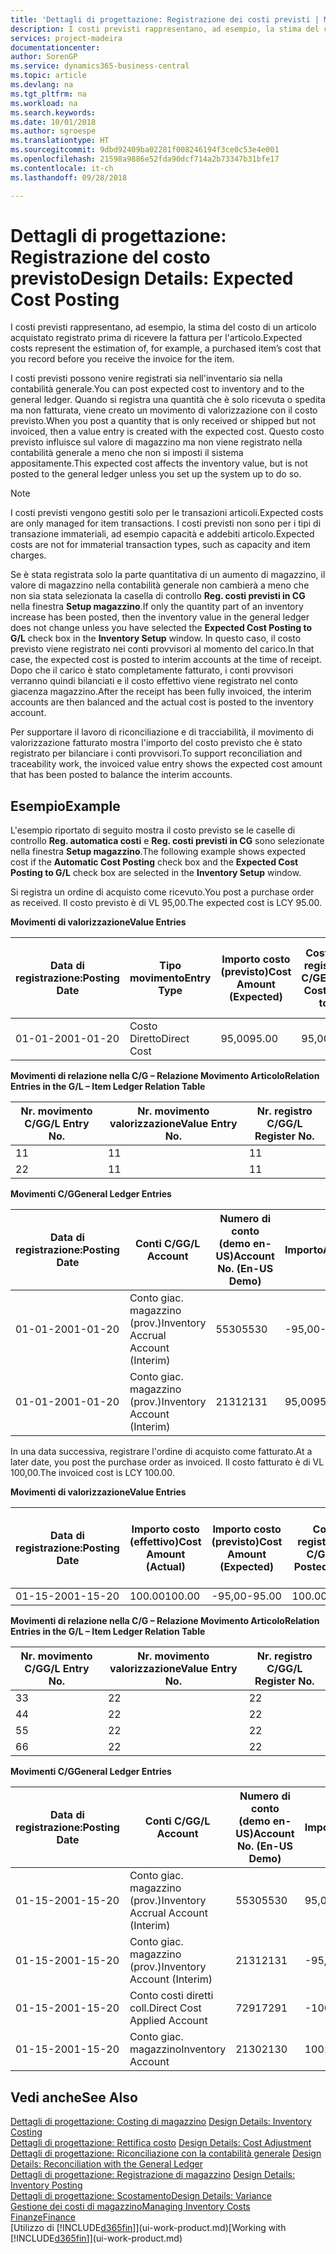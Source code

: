 ```yaml
---
title: 'Dettagli di progettazione: Registrazione dei costi previsti | Microsoft Docs'
description: I costi previsti rappresentano, ad esempio, la stima del costo di un articolo acquistato registrato prima di ricevere la fattura per l'articolo.
services: project-madeira
documentationcenter: 
author: SorenGP
ms.service: dynamics365-business-central
ms.topic: article
ms.devlang: na
ms.tgt_pltfrm: na
ms.workload: na
ms.search.keywords: 
ms.date: 10/01/2018
ms.author: sgroespe
ms.translationtype: HT
ms.sourcegitcommit: 9dbd92409ba02281f008246194f3ce0c53e4e001
ms.openlocfilehash: 21598a9886e52fda90dcf714a2b73347b31bfe17
ms.contentlocale: it-ch
ms.lasthandoff: 09/28/2018

---
```

# <a name="design-details-expected-cost-posting"></a><span data-ttu-id="840b4-103">Dettagli di progettazione: Registrazione del costo previsto</span><span class="sxs-lookup"><span data-stu-id="840b4-103">Design Details: Expected Cost Posting</span></span>
<span data-ttu-id="840b4-104">I costi previsti rappresentano, ad esempio, la stima del costo di un articolo acquistato registrato prima di ricevere la fattura per l'articolo.</span><span class="sxs-lookup"><span data-stu-id="840b4-104">Expected costs represent the estimation of, for example, a purchased item’s cost that you record before you receive the invoice for the item.</span></span>  

 <span data-ttu-id="840b4-105">I costi previsti possono venire registrati sia nell'inventario sia nella contabilità generale.</span><span class="sxs-lookup"><span data-stu-id="840b4-105">You can post expected cost to inventory and to the general ledger.</span></span> <span data-ttu-id="840b4-106">Quando si registra una quantità che è solo ricevuta o spedita ma non fatturata, viene creato un movimento di valorizzazione con il costo previsto.</span><span class="sxs-lookup"><span data-stu-id="840b4-106">When you post a quantity that is only received or shipped but not invoiced, then a value entry is created with the expected cost.</span></span> <span data-ttu-id="840b4-107">Questo costo previsto influisce sul valore di magazzino ma non viene registrato nella contabilità generale a meno che non si imposti il sistema appositamente.</span><span class="sxs-lookup"><span data-stu-id="840b4-107">This expected cost affects the inventory value, but is not posted to the general ledger unless you set up the system up to do so.</span></span>  

> [!NOTE]  
>  <span data-ttu-id="840b4-108">I costi previsti vengono gestiti solo per le transazioni articoli.</span><span class="sxs-lookup"><span data-stu-id="840b4-108">Expected costs are only managed for item transactions.</span></span> <span data-ttu-id="840b4-109">I costi previsti non sono per i tipi di transazione immateriali, ad esempio capacità e addebiti articolo.</span><span class="sxs-lookup"><span data-stu-id="840b4-109">Expected costs are not for immaterial transaction types, such as capacity and item charges.</span></span>  

 <span data-ttu-id="840b4-110">Se è stata registrata solo la parte quantitativa di un aumento di magazzino, il valore di magazzino nella contabilità generale non cambierà a meno che non sia stata selezionata la casella di controllo **Reg. costi previsti in CG** nella finestra **Setup magazzino**.</span><span class="sxs-lookup"><span data-stu-id="840b4-110">If only the quantity part of an inventory increase has been posted, then the inventory value in the general ledger does not change unless you have selected the **Expected Cost Posting to G/L** check box in the **Inventory Setup** window.</span></span> <span data-ttu-id="840b4-111">In questo caso, il costo previsto viene registrato nei conti provvisori al momento del carico.</span><span class="sxs-lookup"><span data-stu-id="840b4-111">In that case, the expected cost is posted to interim accounts at the time of receipt.</span></span> <span data-ttu-id="840b4-112">Dopo che il carico è stato completamente fatturato, i conti provvisori verranno quindi bilanciati e il costo effettivo viene registrato nel conto giacenza magazzino.</span><span class="sxs-lookup"><span data-stu-id="840b4-112">After the receipt has been fully invoiced, the interim accounts are then balanced and the actual cost is posted to the inventory account.</span></span>  

 <span data-ttu-id="840b4-113">Per supportare il lavoro di riconciliazione e di tracciabilità, il movimento di valorizzazione fatturato mostra l'importo del costo previsto che è stato registrato per bilanciare i conti provvisori.</span><span class="sxs-lookup"><span data-stu-id="840b4-113">To support reconciliation and traceability work, the invoiced value entry shows the expected cost amount that has been posted to balance the interim accounts.</span></span>  

## <a name="example"></a><span data-ttu-id="840b4-114">Esempio</span><span class="sxs-lookup"><span data-stu-id="840b4-114">Example</span></span>  
 <span data-ttu-id="840b4-115">L'esempio riportato di seguito mostra il costo previsto se le caselle di controllo **Reg. automatica costi** e **Reg. costi previsti in CG** sono selezionate nella finestra **Setup magazzino**.</span><span class="sxs-lookup"><span data-stu-id="840b4-115">The following example shows expected cost if the **Automatic Cost Posting** check box and the **Expected Cost Posting to G/L** check box are selected in the **Inventory Setup** window.</span></span>  

 <span data-ttu-id="840b4-116">Si registra un ordine di acquisto come ricevuto.</span><span class="sxs-lookup"><span data-stu-id="840b4-116">You post a purchase order as received.</span></span> <span data-ttu-id="840b4-117">Il costo previsto è di VL 95,00.</span><span class="sxs-lookup"><span data-stu-id="840b4-117">The expected cost is LCY 95.00.</span></span>  

 <span data-ttu-id="840b4-118">**Movimenti di valorizzazione**</span><span class="sxs-lookup"><span data-stu-id="840b4-118">**Value Entries**</span></span>  

|<span data-ttu-id="840b4-119">Data di registrazione:</span><span class="sxs-lookup"><span data-stu-id="840b4-119">Posting Date</span></span>|<span data-ttu-id="840b4-120">Tipo movimento</span><span class="sxs-lookup"><span data-stu-id="840b4-120">Entry Type</span></span>|<span data-ttu-id="840b4-121">Importo costo (previsto)</span><span class="sxs-lookup"><span data-stu-id="840b4-121">Cost Amount (Expected)</span></span>|<span data-ttu-id="840b4-122">Costo prev. registrato in C/G</span><span class="sxs-lookup"><span data-stu-id="840b4-122">Expected Cost Posted to G/L</span></span>|<span data-ttu-id="840b4-123">Costo previsto</span><span class="sxs-lookup"><span data-stu-id="840b4-123">Expected Cost</span></span>|<span data-ttu-id="840b4-124">Nr. movimento cont. articolo</span><span class="sxs-lookup"><span data-stu-id="840b4-124">Item Ledger Entry No.</span></span>|<span data-ttu-id="840b4-125">Nr. movimento</span><span class="sxs-lookup"><span data-stu-id="840b4-125">Entry No.</span></span>|  
|------------------|----------------|------------------------------|----------------------------------|-------------------|---------------------------|---------------|  
|<span data-ttu-id="840b4-126">01-01-20</span><span class="sxs-lookup"><span data-stu-id="840b4-126">01-01-20</span></span>|<span data-ttu-id="840b4-127">Costo Diretto</span><span class="sxs-lookup"><span data-stu-id="840b4-127">Direct Cost</span></span>|<span data-ttu-id="840b4-128">95,00</span><span class="sxs-lookup"><span data-stu-id="840b4-128">95.00</span></span>|<span data-ttu-id="840b4-129">95,00</span><span class="sxs-lookup"><span data-stu-id="840b4-129">95.00</span></span>|<span data-ttu-id="840b4-130">Sì</span><span class="sxs-lookup"><span data-stu-id="840b4-130">Yes</span></span>|<span data-ttu-id="840b4-131">1</span><span class="sxs-lookup"><span data-stu-id="840b4-131">1</span></span>|<span data-ttu-id="840b4-132">1</span><span class="sxs-lookup"><span data-stu-id="840b4-132">1</span></span>|  

 <span data-ttu-id="840b4-133">**Movimenti di relazione nella C/G – Relazione Movimento Articolo**</span><span class="sxs-lookup"><span data-stu-id="840b4-133">**Relation Entries in the G/L – Item Ledger Relation Table**</span></span>  

|<span data-ttu-id="840b4-134">Nr. movimento C/G</span><span class="sxs-lookup"><span data-stu-id="840b4-134">G/L Entry No.</span></span>|<span data-ttu-id="840b4-135">Nr. movimento valorizzazione</span><span class="sxs-lookup"><span data-stu-id="840b4-135">Value Entry No.</span></span>|<span data-ttu-id="840b4-136">Nr. registro C/G</span><span class="sxs-lookup"><span data-stu-id="840b4-136">G/L Register No.</span></span>|  
|--------------------|---------------------|-----------------------|  
|<span data-ttu-id="840b4-137">1</span><span class="sxs-lookup"><span data-stu-id="840b4-137">1</span></span>|<span data-ttu-id="840b4-138">1</span><span class="sxs-lookup"><span data-stu-id="840b4-138">1</span></span>|<span data-ttu-id="840b4-139">1</span><span class="sxs-lookup"><span data-stu-id="840b4-139">1</span></span>|  
|<span data-ttu-id="840b4-140">2</span><span class="sxs-lookup"><span data-stu-id="840b4-140">2</span></span>|<span data-ttu-id="840b4-141">1</span><span class="sxs-lookup"><span data-stu-id="840b4-141">1</span></span>|<span data-ttu-id="840b4-142">1</span><span class="sxs-lookup"><span data-stu-id="840b4-142">1</span></span>|  

 <span data-ttu-id="840b4-143">**Movimenti C/G**</span><span class="sxs-lookup"><span data-stu-id="840b4-143">**General Ledger Entries**</span></span>  

|<span data-ttu-id="840b4-144">Data di registrazione:</span><span class="sxs-lookup"><span data-stu-id="840b4-144">Posting Date</span></span>|<span data-ttu-id="840b4-145">Conti C/G</span><span class="sxs-lookup"><span data-stu-id="840b4-145">G/L Account</span></span>|<span data-ttu-id="840b4-146">Numero di conto (demo en-US)</span><span class="sxs-lookup"><span data-stu-id="840b4-146">Account No. (En-US Demo)</span></span>|<span data-ttu-id="840b4-147">Importo</span><span class="sxs-lookup"><span data-stu-id="840b4-147">Amount</span></span>|<span data-ttu-id="840b4-148">Nr. movimento</span><span class="sxs-lookup"><span data-stu-id="840b4-148">Entry No.</span></span>|  
|------------------|------------------|---------------------------------|------------|---------------|  
|<span data-ttu-id="840b4-149">01-01-20</span><span class="sxs-lookup"><span data-stu-id="840b4-149">01-01-20</span></span>|<span data-ttu-id="840b4-150">Conto giac. magazzino (prov.)</span><span class="sxs-lookup"><span data-stu-id="840b4-150">Inventory Accrual Account (Interim)</span></span>|<span data-ttu-id="840b4-151">5530</span><span class="sxs-lookup"><span data-stu-id="840b4-151">5530</span></span>|<span data-ttu-id="840b4-152">-95,00</span><span class="sxs-lookup"><span data-stu-id="840b4-152">-95.00</span></span>|<span data-ttu-id="840b4-153">2</span><span class="sxs-lookup"><span data-stu-id="840b4-153">2</span></span>|  
|<span data-ttu-id="840b4-154">01-01-20</span><span class="sxs-lookup"><span data-stu-id="840b4-154">01-01-20</span></span>|<span data-ttu-id="840b4-155">Conto giac. magazzino (prov.)</span><span class="sxs-lookup"><span data-stu-id="840b4-155">Inventory Account (Interim)</span></span>|<span data-ttu-id="840b4-156">2131</span><span class="sxs-lookup"><span data-stu-id="840b4-156">2131</span></span>|<span data-ttu-id="840b4-157">95,00</span><span class="sxs-lookup"><span data-stu-id="840b4-157">95.00</span></span>|<span data-ttu-id="840b4-158">1</span><span class="sxs-lookup"><span data-stu-id="840b4-158">1</span></span>|  

 <span data-ttu-id="840b4-159">In una data successiva, registrare l'ordine di acquisto come fatturato.</span><span class="sxs-lookup"><span data-stu-id="840b4-159">At a later date, you post the purchase order as invoiced.</span></span> <span data-ttu-id="840b4-160">Il costo fatturato è di VL 100,00.</span><span class="sxs-lookup"><span data-stu-id="840b4-160">The invoiced cost is LCY 100.00.</span></span>  

 <span data-ttu-id="840b4-161">**Movimenti di valorizzazione**</span><span class="sxs-lookup"><span data-stu-id="840b4-161">**Value Entries**</span></span>  

|<span data-ttu-id="840b4-162">Data di registrazione:</span><span class="sxs-lookup"><span data-stu-id="840b4-162">Posting Date</span></span>|<span data-ttu-id="840b4-163">Importo costo (effettivo)</span><span class="sxs-lookup"><span data-stu-id="840b4-163">Cost Amount (Actual)</span></span>|<span data-ttu-id="840b4-164">Importo costo (previsto)</span><span class="sxs-lookup"><span data-stu-id="840b4-164">Cost Amount (Expected)</span></span>|<span data-ttu-id="840b4-165">Costo registrato in C/G</span><span class="sxs-lookup"><span data-stu-id="840b4-165">Cost Posted to G/L</span></span>|<span data-ttu-id="840b4-166">Costo previsto</span><span class="sxs-lookup"><span data-stu-id="840b4-166">Expected Cost</span></span>|<span data-ttu-id="840b4-167">Nr. movimento cont. articolo</span><span class="sxs-lookup"><span data-stu-id="840b4-167">Item Ledger Entry No.</span></span>|<span data-ttu-id="840b4-168">Nr. movimento</span><span class="sxs-lookup"><span data-stu-id="840b4-168">Entry No.</span></span>|  
|------------------|----------------------------|------------------------------|-------------------------|-------------------|---------------------------|---------------|  
|<span data-ttu-id="840b4-169">01-15-20</span><span class="sxs-lookup"><span data-stu-id="840b4-169">01-15-20</span></span>|<span data-ttu-id="840b4-170">100.00</span><span class="sxs-lookup"><span data-stu-id="840b4-170">100.00</span></span>|<span data-ttu-id="840b4-171">-95,00</span><span class="sxs-lookup"><span data-stu-id="840b4-171">-95.00</span></span>|<span data-ttu-id="840b4-172">100.00</span><span class="sxs-lookup"><span data-stu-id="840b4-172">100.00</span></span>|<span data-ttu-id="840b4-173">No</span><span class="sxs-lookup"><span data-stu-id="840b4-173">No</span></span>|<span data-ttu-id="840b4-174">1</span><span class="sxs-lookup"><span data-stu-id="840b4-174">1</span></span>|<span data-ttu-id="840b4-175">2</span><span class="sxs-lookup"><span data-stu-id="840b4-175">2</span></span>|  

 <span data-ttu-id="840b4-176">**Movimenti di relazione nella C/G – Relazione Movimento Articolo**</span><span class="sxs-lookup"><span data-stu-id="840b4-176">**Relation Entries in the G/L – Item Ledger Relation Table**</span></span>  

|<span data-ttu-id="840b4-177">Nr. movimento C/G</span><span class="sxs-lookup"><span data-stu-id="840b4-177">G/L Entry No.</span></span>|<span data-ttu-id="840b4-178">Nr. movimento valorizzazione</span><span class="sxs-lookup"><span data-stu-id="840b4-178">Value Entry No.</span></span>|<span data-ttu-id="840b4-179">Nr. registro C/G</span><span class="sxs-lookup"><span data-stu-id="840b4-179">G/L Register No.</span></span>|  
|--------------------|---------------------|-----------------------|  
|<span data-ttu-id="840b4-180">3</span><span class="sxs-lookup"><span data-stu-id="840b4-180">3</span></span>|<span data-ttu-id="840b4-181">2</span><span class="sxs-lookup"><span data-stu-id="840b4-181">2</span></span>|<span data-ttu-id="840b4-182">2</span><span class="sxs-lookup"><span data-stu-id="840b4-182">2</span></span>|  
|<span data-ttu-id="840b4-183">4</span><span class="sxs-lookup"><span data-stu-id="840b4-183">4</span></span>|<span data-ttu-id="840b4-184">2</span><span class="sxs-lookup"><span data-stu-id="840b4-184">2</span></span>|<span data-ttu-id="840b4-185">2</span><span class="sxs-lookup"><span data-stu-id="840b4-185">2</span></span>|  
|<span data-ttu-id="840b4-186">5</span><span class="sxs-lookup"><span data-stu-id="840b4-186">5</span></span>|<span data-ttu-id="840b4-187">2</span><span class="sxs-lookup"><span data-stu-id="840b4-187">2</span></span>|<span data-ttu-id="840b4-188">2</span><span class="sxs-lookup"><span data-stu-id="840b4-188">2</span></span>|  
|<span data-ttu-id="840b4-189">6</span><span class="sxs-lookup"><span data-stu-id="840b4-189">6</span></span>|<span data-ttu-id="840b4-190">2</span><span class="sxs-lookup"><span data-stu-id="840b4-190">2</span></span>|<span data-ttu-id="840b4-191">2</span><span class="sxs-lookup"><span data-stu-id="840b4-191">2</span></span>|  

 <span data-ttu-id="840b4-192">**Movimenti C/G**</span><span class="sxs-lookup"><span data-stu-id="840b4-192">**General Ledger Entries**</span></span>  

|<span data-ttu-id="840b4-193">Data di registrazione:</span><span class="sxs-lookup"><span data-stu-id="840b4-193">Posting Date</span></span>|<span data-ttu-id="840b4-194">Conti C/G</span><span class="sxs-lookup"><span data-stu-id="840b4-194">G/L Account</span></span>|<span data-ttu-id="840b4-195">Numero di conto (demo en-US)</span><span class="sxs-lookup"><span data-stu-id="840b4-195">Account No. (En-US Demo)</span></span>|<span data-ttu-id="840b4-196">Importo</span><span class="sxs-lookup"><span data-stu-id="840b4-196">Amount</span></span>|<span data-ttu-id="840b4-197">Nr. movimento</span><span class="sxs-lookup"><span data-stu-id="840b4-197">Entry No.</span></span>|  
|------------------|------------------|---------------------------------|------------|---------------|  
|<span data-ttu-id="840b4-198">01-15-20</span><span class="sxs-lookup"><span data-stu-id="840b4-198">01-15-20</span></span>|<span data-ttu-id="840b4-199">Conto giac. magazzino (prov.)</span><span class="sxs-lookup"><span data-stu-id="840b4-199">Inventory Accrual Account (Interim)</span></span>|<span data-ttu-id="840b4-200">5530</span><span class="sxs-lookup"><span data-stu-id="840b4-200">5530</span></span>|<span data-ttu-id="840b4-201">95,00</span><span class="sxs-lookup"><span data-stu-id="840b4-201">95.00</span></span>|<span data-ttu-id="840b4-202">4</span><span class="sxs-lookup"><span data-stu-id="840b4-202">4</span></span>|  
|<span data-ttu-id="840b4-203">01-15-20</span><span class="sxs-lookup"><span data-stu-id="840b4-203">01-15-20</span></span>|<span data-ttu-id="840b4-204">Conto giac. magazzino (prov.)</span><span class="sxs-lookup"><span data-stu-id="840b4-204">Inventory Account (Interim)</span></span>|<span data-ttu-id="840b4-205">2131</span><span class="sxs-lookup"><span data-stu-id="840b4-205">2131</span></span>|<span data-ttu-id="840b4-206">-95,00</span><span class="sxs-lookup"><span data-stu-id="840b4-206">-95.00</span></span>|<span data-ttu-id="840b4-207">3</span><span class="sxs-lookup"><span data-stu-id="840b4-207">3</span></span>|  
|<span data-ttu-id="840b4-208">01-15-20</span><span class="sxs-lookup"><span data-stu-id="840b4-208">01-15-20</span></span>|<span data-ttu-id="840b4-209">Conto costi diretti coll.</span><span class="sxs-lookup"><span data-stu-id="840b4-209">Direct Cost Applied Account</span></span>|<span data-ttu-id="840b4-210">7291</span><span class="sxs-lookup"><span data-stu-id="840b4-210">7291</span></span>|<span data-ttu-id="840b4-211">-100</span><span class="sxs-lookup"><span data-stu-id="840b4-211">-100</span></span>|<span data-ttu-id="840b4-212">6</span><span class="sxs-lookup"><span data-stu-id="840b4-212">6</span></span>|  
|<span data-ttu-id="840b4-213">01-15-20</span><span class="sxs-lookup"><span data-stu-id="840b4-213">01-15-20</span></span>|<span data-ttu-id="840b4-214">Conto giac. magazzino</span><span class="sxs-lookup"><span data-stu-id="840b4-214">Inventory Account</span></span>|<span data-ttu-id="840b4-215">2130</span><span class="sxs-lookup"><span data-stu-id="840b4-215">2130</span></span>|<span data-ttu-id="840b4-216">100</span><span class="sxs-lookup"><span data-stu-id="840b4-216">100</span></span>|<span data-ttu-id="840b4-217">5</span><span class="sxs-lookup"><span data-stu-id="840b4-217">5</span></span>|  

## <a name="see-also"></a><span data-ttu-id="840b4-218">Vedi anche</span><span class="sxs-lookup"><span data-stu-id="840b4-218">See Also</span></span>
 <span data-ttu-id="840b4-219">[Dettagli di progettazione: Costing di magazzino](design-details-inventory-costing.md) </span><span class="sxs-lookup"><span data-stu-id="840b4-219">[Design Details: Inventory Costing](design-details-inventory-costing.md) </span></span>  
 <span data-ttu-id="840b4-220">[Dettagli di progettazione: Rettifica costo](design-details-cost-adjustment.md) </span><span class="sxs-lookup"><span data-stu-id="840b4-220">[Design Details: Cost Adjustment](design-details-cost-adjustment.md) </span></span>  
 <span data-ttu-id="840b4-221">[Dettagli di progettazione: Riconciliazione con la contabilità generale](design-details-reconciliation-with-the-general-ledger.md) </span><span class="sxs-lookup"><span data-stu-id="840b4-221">[Design Details: Reconciliation with the General Ledger](design-details-reconciliation-with-the-general-ledger.md) </span></span>  
 <span data-ttu-id="840b4-222">[Dettagli di progettazione: Registrazione di magazzino](design-details-inventory-posting.md) </span><span class="sxs-lookup"><span data-stu-id="840b4-222">[Design Details: Inventory Posting](design-details-inventory-posting.md) </span></span>  
 [<span data-ttu-id="840b4-223">Dettagli di progettazione: Scostamento</span><span class="sxs-lookup"><span data-stu-id="840b4-223">Design Details: Variance</span></span>](design-details-variance.md)  
 [<span data-ttu-id="840b4-224">Gestione dei costi di magazzino</span><span class="sxs-lookup"><span data-stu-id="840b4-224">Managing Inventory Costs</span></span>](finance-manage-inventory-costs.md)  
 [<span data-ttu-id="840b4-225">Finanze</span><span class="sxs-lookup"><span data-stu-id="840b4-225">Finance</span></span>](finance.md)  
 <span data-ttu-id="840b4-226">[Utilizzo di [!INCLUDE[d365fin](includes/d365fin_md.md)]](ui-work-product.md)</span><span class="sxs-lookup"><span data-stu-id="840b4-226">[Working with [!INCLUDE[d365fin](includes/d365fin_md.md)]](ui-work-product.md)</span></span>

